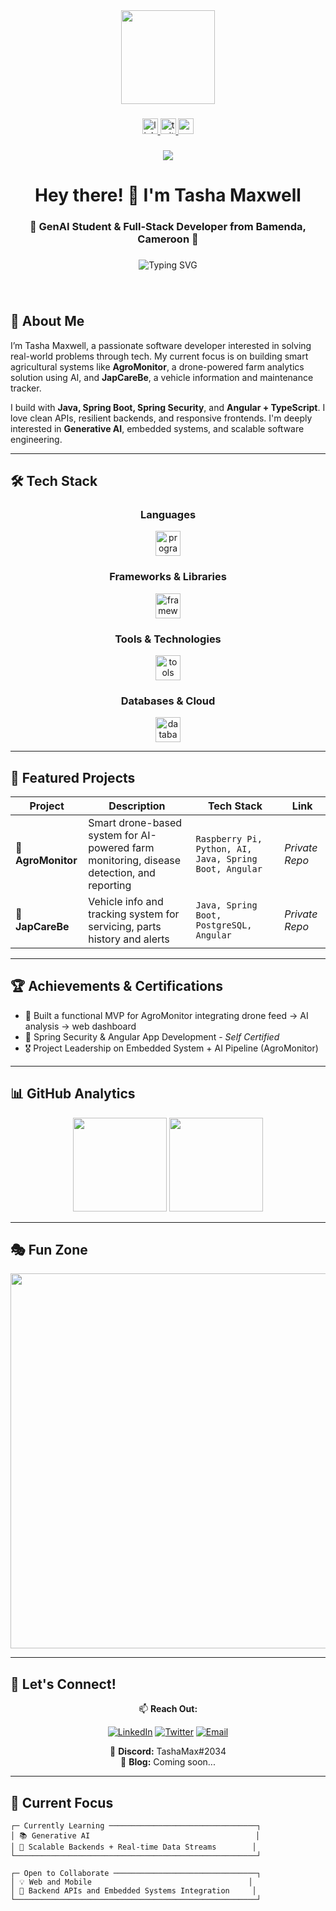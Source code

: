 <div align="center">
  <img height="150" src="https://i.ibb.co/LdYBH0yQ/Naruto-Sketch-Drawing.jpg" />
</div>

###

<div align="center">
  <a href="https://www.linkedin.com/in/mntengkeh" target="_blank">
    <img src="https://img.shields.io/static/v1?message=LinkedIn&logo=linkedin&label=&color=0077B5&logoColor=white&labelColor=&style=for-the-badge" height="25" alt="linkedin logo" />
  </a>
  <a href="https://www.x.com/mntengkeh" target="_blank">
    <img src="https://img.shields.io/static/v1?message=Twitter&logo=twitter&label=&color=1DA1F2&logoColor=white&labelColor=&style=for-the-badge" height="25" alt="twitter logo" />
  </a>
  <a href="mailto:maxwellntengkeh@gmail.com" target="_blank">
    <img src="https://img.shields.io/static/v1?message=Gmail&logo=gmail&label=&color=D14836&logoColor=white&labelColor=&style=for-the-badge" height="25" alt="gmail logo" />
  </a>
</div>

###

<div align="center">
  <img src="https://visitor-badge.laobi.icu/badge?page_id=mntengkeh.mntengkeh&" />
</div>

###

<h1 align="center">Hey there! 👋 I'm Tasha Maxwell</h1>

###

<h3 align="center">🚀 GenAI Student & Full-Stack Developer from Bamenda, Cameroon 🌟</h3>

###

<div align="center">
  <img src="https://readme-typing-svg.herokuapp.com?font=Fira+Code&size=22&duration=3000&pause=1000&color=36BCF7&center=true&vCenter=true&width=600&lines=Welcome+to+my+GitHub+profile!;Java+%2B+Spring+Fullstack+Dev;Always+learning+new+technologies;Let's+build+something+amazing!" alt="Typing SVG" />
</div>

###

<br clear="both">

## 🎯 About Me

I’m Tasha Maxwell, a passionate software developer interested in solving real-world problems through tech. My current focus is on building smart agricultural systems like **AgroMonitor**, a drone-powered farm analytics solution using AI, and **JapCareBe**, a vehicle information and maintenance tracker.

I build with **Java, Spring Boot, Spring Security**, and **Angular + TypeScript**. I love clean APIs, resilient backends, and responsive frontends. I'm deeply interested in **Generative AI**, embedded systems, and scalable software engineering.

---

## 🛠️ Tech Stack

<div align="center">

### Languages
<img src="https://skillicons.dev/icons?i=java,ts,js" height="40" alt="programming languages" />

### Frameworks & Libraries
<img src="https://skillicons.dev/icons?i=spring,angular,nodejs" height="40" alt="frameworks" />

### Tools & Technologies
<img src="https://skillicons.dev/icons?i=git,docker,linux,vscode" height="40" alt="tools" />

### Databases & Cloud
<img src="https://skillicons.dev/icons?i=postgres,mysql,aws" height="40" alt="databases and cloud" />

</div>

---

## 🚀 Featured Projects

<div align="center">

| Project | Description | Tech Stack | Link |
|--------|-------------|------------|------|
| 🌾 **AgroMonitor** | Smart drone-based system for AI-powered farm monitoring, disease detection, and reporting | `Raspberry Pi, Python, AI, Java, Spring Boot, Angular` | *Private Repo* |
| 🚗 **JapCareBe** | Vehicle info and tracking system for servicing, parts history and alerts | `Java, Spring Boot, PostgreSQL, Angular` | *Private Repo* |

</div>

---

## 🏆 Achievements & Certifications

- 🥇 Built a functional MVP for AgroMonitor integrating drone feed → AI analysis → web dashboard
- 📜 Spring Security & Angular App Development - *Self Certified*
- 🎖️ Project Leadership on Embedded System + AI Pipeline (AgroMonitor)

---

## 📊 GitHub Analytics

<div align="center">
  <img src="https://github-readme-stats.vercel.app/api?username=mntengkeh&hide_title=false&hide_rank=false&show_icons=true&include_all_commits=true&count_private=true&theme=tokyonight&locale=en&hide_border=true" height="150" />
  <img src="https://github-readme-stats.vercel.app/api/top-langs?username=mntengkeh&layout=compact&card_width=320&langs_count=6&theme=tokyonight&hide_border=true" height="150" />
</div>

---

## 🎭 Fun Zone

<div align="center">
  <img src="https://quotes-github-readme.vercel.app/api?type=horizontal&theme=tokyonight" width="600" />
</div>

---

## 🤝 Let's Connect!

<div align="center">

📫 **Reach Out:**

[![LinkedIn](https://img.shields.io/badge/LinkedIn-0077B5?style=for-the-badge&logo=linkedin&logoColor=white)](https://www.linkedin.com/in/mntengkeh)
[![Twitter](https://img.shields.io/badge/Twitter-1DA1F2?style=for-the-badge&logo=twitter&logoColor=white)](https://www.x.com/mntengkeh)
[![Email](https://img.shields.io/badge/Email-D14836?style=for-the-badge&logo=gmail&logoColor=white)](mailto:maxwellntengkeh@gmail.com)

💬 **Discord:** TashaMax#2034  
📝 **Blog:** Coming soon...

</div>

---

## 🎯 Current Focus

```ascii
┌─ Currently Learning ─────────────────────────────────┐
│ 📚 Generative AI                                     │
│ 🚀 Scalable Backends + Real-time Data Streams        │
└──────────────────────────────────────────────────────┘

┌─ Open to Collaborate ────────────────────────────────┐
│ 💡 Web and Mobile                                   │
│ 🤝 Backend APIs and Embedded Systems Integration     │
└──────────────────────────────────────────────────────┘
